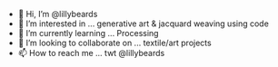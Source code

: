 - 👋 Hi, I’m @lillybeards
- 👀 I’m interested in ... generative art & jacquard weaving using code
- 🌱 I’m currently learning ... Processing
- 💞️ I’m looking to collaborate on ... textile/art projects
- 📫 How to reach me ... twt @lillybeards

<!---
lillybeards/lillybeards is a ✨ special ✨ repository because its `README.md` (this file) appears on your GitHub profile.
You can click the Preview link to take a look at your changes.
--->
